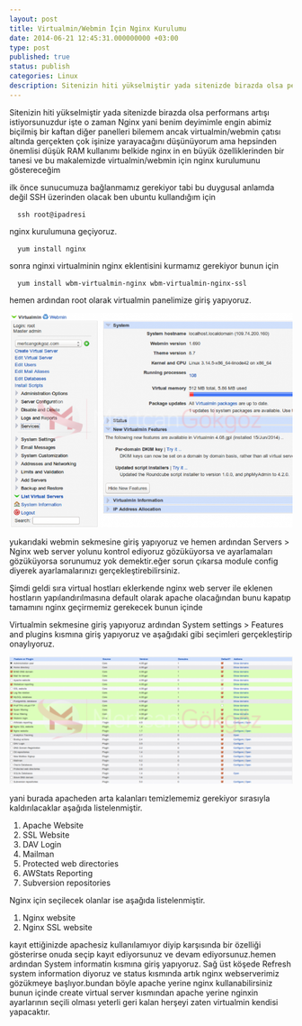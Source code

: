 ```yaml
---
layout: post
title: Virtualmin/Webmin İçin Nginx Kurulumu
date: 2014-06-21 12:45:31.000000000 +03:00
type: post
published: true
status: publish
categories: Linux
description: Sitenizin hiti yükselmiştir yada sitenizde birazda olsa performans artışı istiyorsunuzdur işte o zaman Nginx yani benim deyimimle engin abimiz biçilmiş
---
```

Sitenizin hiti yükselmiştir yada sitenizde birazda olsa performans artışı istiyorsunuzdur işte o zaman Nginx yani benim deyimimle engin abimiz biçilmiş bir kaftan diğer panelleri bilemem ancak virtualmin/webmin çatısı altında gerçekten çok işinize yarayacağını düşünüyorum ama hepsinden önemlisi düşük RAM kullanımı belkide nginx in en büyük özelliklerinden bir tanesi ve bu makalemizde virtualmin/webmin için nginx kurulumunu göstereceğim

ilk önce sunucumuza bağlanmamız gerekiyor tabi bu duygusal anlamda değil SSH üzerinden olacak ben ubuntu kullandığım için

      ssh root@ipadresi

nginx kurulumuna geçiyoruz.

      yum install nginx

sonra nginxi virtualminin nginx eklentisini kurmamız gerekiyor bunun için

      yum install wbm-virtualmin-nginx wbm-virtualmin-nginx-ssl

hemen ardından root olarak virtualmin panelimize giriş yapıyoruz.

![virtualminnginxkurulumugorsel1](/assets/virtualminnginxkurulumugorsel1-e1403212978907-761x576.png)

yukarıdaki webmin sekmesine giriş yapıyoruz ve hemen ardından Servers \> Nginx web server yolunu kontrol ediyoruz gözüküyorsa ve ayarlamaları gözüküyorsa sorunumuz yok demektir.eğer sorun çıkarsa module config diyerek ayarlamalarınızı gerçekleştirebilirsiniz.

Şimdi geldi sıra virtual hostları eklerkende nginx web server ile eklenen hostların yapılandırılmasına default olarak apache olacağından bunu kapatıp tamamını nginx geçirmemiz gerekecek bunun içinde

Virtualmin sekmesine giriş yapıyoruz ardından System settings \> Features and plugins kısmına giriş yapıyoruz ve aşağıdaki gibi seçimleri gerçekleştirip onaylıyoruz.

![virtualminnginxkurulumgorsel2](/assets/virtualminnginxkurulumgorsel2-e1403213242653-1024x458.png)

yani burada apacheden arta kalanları temizlememiz gerekiyor sırasıyla kaldırılacaklar aşağıda listelenmiştir.

1. Apache Website
2. SSL Website
3. DAV Login
4. Mailman
5. Protected web directories
6. AWStats Reporting
7. Subversion repositories

Nginx için seçilecek olanlar ise aşağıda listelenmiştir.

1. Nginx website
2. Nginx SSL website

kayıt ettiğinizde apachesiz kullanılamıyor diyip karşısında bir özelliği gösterirse onuda seçip kayıt ediyorsunuz ve devam ediyorsunuz.hemen ardından System informatin kısmına giriş yapıyoruz. Sağ üst köşede Refresh system information diyoruz ve status kısmında artık nginx webserverimiz gözükmeye başlıyor.bundan böyle apache yerine nginx kullanabilirsiniz bunun içinde create virtual server kısmından apache yerine nginxin ayarlarının seçili olması yeterli geri kalan herşeyi zaten virtualmin kendisi yapacaktır.
